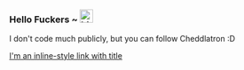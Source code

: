 ### Hello Fuckers ~ <img src="https://user-images.githubusercontent.com/1303154/88677602-1635ba80-d120-11ea-84d8-d263ba5fc3c0.gif" width="24px" alt="hi">

I don't code much publicly, but you can follow Cheddlatron :D

[I'm an inline-style link with title](https://www.google.com "Google's Homepage")
